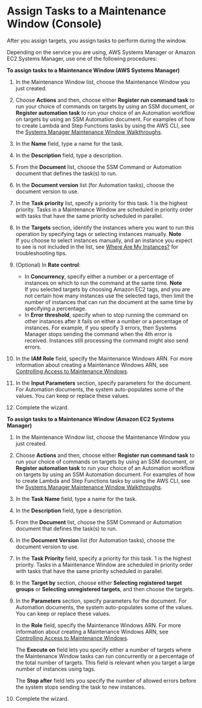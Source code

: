 # Assign Tasks to a Maintenance Window \(Console\)<a name="sysman-maintenance-assign-tasks"></a>

After you assign targets, you assign tasks to perform during the window\.

Depending on the service you are using, AWS Systems Manager or Amazon EC2 Systems Manager, use one of the following procedures:

**To assign tasks to a Maintenance Window \(AWS Systems Manager\)**

1. In the Maintenance Window list, choose the Maintenance Window you just created\.

1. Choose **Actions** and then, choose either **Register run command task** to run your choice of commands on targets by using an SSM document, or **Register automation task** to run your choice of an Automation workflow on targets by using an SSM Automation document\. For examples of how to create Lambda and Step Functions tasks by using the AWS CLI, see the [Systems Manager Maintenance Window Walkthroughs](sysman-maintenance-walk.md)\.

1. In the **Name** field, type a name for the task\.

1. In the **Description** field, type a description\.

1. From the **Document** list, choose the SSM Command or Automation document that defines the task\(s\) to run\.

1. In the **Document version** list \(for Automation tasks\), choose the document version to use\.

1. In the **Task priority** list, specify a priority for this task\. 1 is the highest priority\. Tasks in a Maintenance Window are scheduled in priority order with tasks that have the same priority scheduled in parallel\.

1. In the **Targets** section, identify the instances where you want to run this operation by specifying tags or selecting instances manually\.
**Note**  
If you choose to select instances manually, and an instance you expect to see is not included in the list, see [Where Are My Instances?](troubleshooting-remote-commands.md#where-are-instances) for troubleshooting tips\.

1. \(Optional\) In **Rate control**:
   + In **Concurrency**, specify either a number or a percentage of instances on which to run the command at the same time\.
**Note**  
If you selected targets by choosing Amazon EC2 tags, and you are not certain how many instances use the selected tags, then limit the number of instances that can run the document at the same time by specifying a percentage\.
   + In **Error threshold**, specify when to stop running the command on other instances after it fails on either a number or a percentage of instances\. For example, if you specify 3 errors, then Systems Manager stops sending the command when the 4th error is received\. Instances still processing the command might also send errors\.

1. In the **IAM Role** field, specify the Maintenance Windows ARN\. For more information about creating a Maintenance Windows ARN, see [Controlling Access to Maintenance Windows](sysman-maintenance-permissions.md)\.

1. In the **Input Parameters** section, specify parameters for the document\. For Automation documents, the system auto\-populates some of the values\. You can keep or replace these values\.

1. Complete the wizard\.

**To assign tasks to a Maintenance Window \(Amazon EC2 Systems Manager\)**

1. In the Maintenance Window list, choose the Maintenance Window you just created\.

1. Choose **Actions** and then, choose either **Register run command task** to run your choice of commands on targets by using an SSM document, or **Register automation task** to run your choice of an Automation workflow on targets by using an SSM Automation document\. For examples of how to create Lambda and Step Functions tasks by using the AWS CLI, see the [Systems Manager Maintenance Window Walkthroughs](sysman-maintenance-walk.md)\.

1. In the **Task Name** field, type a name for the task\.

1. In the **Description** field, type a description\.

1. From the **Document** list, choose the SSM Command or Automation document that defines the task\(s\) to run\.

1. In the **Document Version** list \(for Automation tasks\), choose the document version to use\.

1. In the **Task Priority** field, specify a priority for this task\. 1 is the highest priority\. Tasks in a Maintenance Window are scheduled in priority order with tasks that have the same priority scheduled in parallel\.

1. In the **Target by** section, choose either **Selecting registered target groups** or **Selecting unregistered targets**, and then choose the targets\.

1. In the **Parameters** section, specify parameters for the document\. For Automation documents, the system auto\-populates some of the values\. You can keep or replace these values\.

   In the **Role** field, specify the Maintenance Windows ARN\. For more information about creating a Maintenance Windows ARN, see [Controlling Access to Maintenance Windows](sysman-maintenance-permissions.md)\.

   The **Execute on** field lets you specify either a number of targets where the Maintenance Window tasks can run concurrently or a percentage of the total number of targets\. This field is relevant when you target a large number of instances using tags\. 

   The **Stop after** field lets you specify the number of allowed errors before the system stops sending the task to new instances\.

1. Complete the wizard\.
